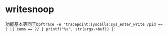 # writesnoop

功能基本等同于`bpftrace -e 'tracepoint:syscalls:sys_enter_write /pid == ? || comm == ?/ { printf("%s", str(args->buf)) }'`
